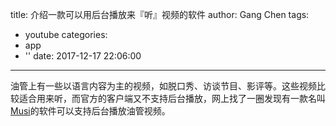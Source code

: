 title: 介绍一款可以用后台播放来『听』视频的软件
author: Gang Chen
tags:
  - youtube
categories:
  - app
  - ''
date: 2017-12-17 22:06:00
---
油管上有一些以语言内容为主的视频，如脱口秀、访谈节目、影评等。这些视频比较适合用来听，而官方的客户端又不支持后台播放，网上找了一圈发现有一款名叫[Musi](https://itunes.apple.com/us/app/musi-simple-music-streaming/id591560124?mt=8)的软件可以支持后台播放油管视频。